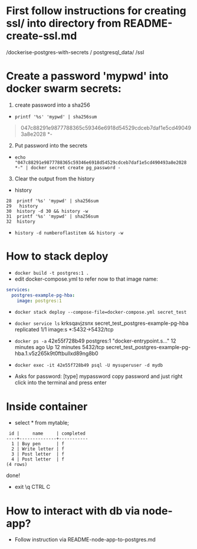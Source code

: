 # First follow instructions for creating ssl/ into directory from README-create-ssl.md
/dockerise-postgres-with-secrets
  / postgresql_data/
    /ssl

# Create a password  'mypwd' into docker swarm secrets:
1. create password into a sha256
- `printf '%s' 'mypwd' | sha256sum`
> 047c88291e9877788365c59346e6918d54529cdceb7daf1e5cd490493a8e2028 *-

2. Put password into the secrets
- `echo "047c88291e9877788365c59346e6918d54529cdceb7daf1e5cd490493a8e2028 *-" | docker secret create pg_password -`

3. Clear the output from the history
- history
>
```
28  printf '%s' 'mypwd' | sha256sum
29   history
30  history -d 30 && history -w
31  printf '%s' 'mypwd' | sha256sum
32  history
```
- `history -d numberoflastitem && history -w`

# How to stack deploy
- `docker build -t postgres:1 .`
- edit docker-compose.yml to refer now to that image name:
```yaml
services:
  postgres-example-pg-hba:
    image: postgres:1
```

- `docker stack deploy --compose-file=docker-compose.yml secret_test` 
- `docker service ls`
krksqavjzsnx   secret_test_postgres-example-pg-hba   replicated   1/1        image:s   *:5432->5432/tcp
- `docker ps -a`
42e55f728b49   postgres:1   "docker-entrypoint.s…"   12 minutes ago   Up 12 minutes   5432/tcp   secret_test_postgres-example-pg-hba.1.v5z265k9t0ftbullxd89ng8b0

- `docker exec -it 42e55f728b49 psql -U mysuperuser -d mydb`
- Asks for password: [type] mypassword
copy password and just right click into the terminal and press enter

# Inside container
- select * from mytable;
```
 id |     name     | completed
----+--------------+-----------
  1 | Buy pen      | f
  2 | Write letter | f
  3 | Post letter  | f
  4 | Post letter  | f
(4 rows)
```
done!
- exit
\q
CTRL C


# How to interact with db via node-app?
- Follow instruction via README-node-app-to-postgres.md